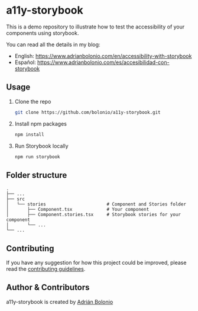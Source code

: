 # a11y-storybook

This is a demo repository to illustrate how to test the accessibility of your components using storybook.

You can read all the details in my blog:

- English: https://www.adrianbolonio.com/en/accessibility-with-storybook
- Español: https://www.adrianbolonio.com/es/accesibilidad-con-storybook

## Usage

1. Clone the repo
   ```sh
   git clone https://github.com/bolonio/a11y-storybook.git
   ```
2. Install npm packages
   ```sh
   npm install
   ```
3. Run Storybook locally
   ```sh
   npm run storybook
   ```

## Folder structure

    .
    ├── ...
    ├── src
    │   └── stories                       # Component and Stories folder
    │       ├── Component.tsx             # Your component
    │       ├── Component.stories.tsx     # Storybook stories for your component
    │       └── ...
    └── ...

## Contributing

If you have any suggestion for how this project could be improved, please read the [contributing guidelines](https://github.com/bolonio/a11y-storybook/blob/master/CONTRIBUTING.md).

## Author & Contributors

a11y-storybook is created by [Adrián Bolonio](https://www.adrianbolonio.com)
